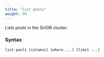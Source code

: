 ```yaml
---
title: "list pools"
weight: 90
---
```


Lists pools in the SiriDB cluster.

### Syntax

    list pools [columns] [where ...] [limit ...]
